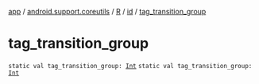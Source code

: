 [app](../../../index.md) / [android.support.coreutils](../../index.md) / [R](../index.md) / [id](index.md) / [tag_transition_group](./tag_transition_group.md)

# tag_transition_group

`static val tag_transition_group: `[`Int`](https://kotlinlang.org/api/latest/jvm/stdlib/kotlin/-int/index.html)
`static val tag_transition_group: `[`Int`](https://kotlinlang.org/api/latest/jvm/stdlib/kotlin/-int/index.html)